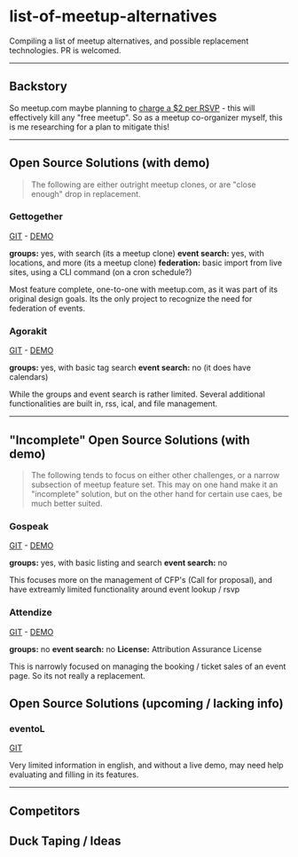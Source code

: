 # list-of-meetup-alternatives
Compiling a list of meetup alternatives, and possible replacement technologies. PR is welcomed.

---

## Backstory

So meetup.com maybe planning to [charge a $2 per RSVP](https://meetup.com/lp/paymentchanges) - this will effectively kill any "free meetup". So as a meetup co-organizer myself, this is me researching for a plan to mitigate this!

---

## Open Source Solutions (with demo)

> The following are either outright meetup clones, or are "close enough" drop in replacement.

### Gettogether
[GIT](https://github.com/GetTogetherComm/GetTogether) - [DEMO](https://gettogether.community/teams/all/)

**groups:** yes, with search (its a meetup clone)
**event search:** yes, with locations, and more (its a meetup clone)
**federation:** basic import from live sites, using a CLI command (on a cron schedule?)

Most feature complete, one-to-one with meetup.com, as it was part of its original design goals.
Its the only project to recognize the need for federation of events.

### Agorakit
[GIT](https://github.com/philippejadin/agorakit) - [DEMO](https://app.agorakit.org/groups)

**groups:** yes, with basic tag search
**event search:** no (it does have calendars)

While the groups and event search is rather limited. Several additional functionalities are built in, rss, ical, and file management.

---

## "Incomplete" Open Source Solutions (with demo)

> The following tends to focus on either other challenges, or a narrow subsection of meetup feature set. This may on one hand make it an "incomplete" solution, but on the other hand for certain use caes, be much better suited.

### Gospeak

[GIT](https://github.com/loicknuchel/gospeak) - [DEMO](https://dev-gospeak.herokuapp.com/groups)

**groups:** yes, with basic listing and search
**event search:** no

This focuses more on the management of CFP's (Call for proposal), and have extreamly limited functionality around event lookup / rsvp

### Attendize
[GIT](https://github.com/Attendize/Attendize) - [DEMO](http://attendize.website/e/799/attendize-test-event-w-special-guest-attendize)

**groups:** no
**event search:** no
**License:** Attribution Assurance License

This is narrowly focused on managing the booking / ticket sales of an event page. So its not really a replacement.

## Open Source Solutions (upcoming / lacking info)

### eventoL
[GIT](https://github.com/EventoL/EventoL)

Very limited information in english, and without a live demo, may need help evaluating and filling in its features.

---

## Competitors

## Duck Taping / Ideas
